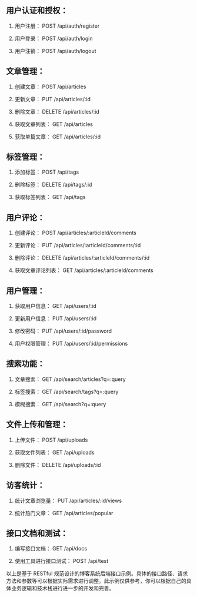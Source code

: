 ## 用户认证和授权：
1. 用户注册：
POST /api/auth/register

2. 用户登录：
POST /api/auth/login

3. 用户注销：
POST /api/auth/logout

## 文章管理：

1. 创建文章：
POST /api/articles

2. 更新文章：
PUT /api/articles/:id

3. 删除文章：
DELETE /api/articles/:id

4. 获取文章列表：
GET /api/articles

5. 获取单篇文章：
GET /api/articles/:id

## 标签管理：

1. 添加标签：
POST /api/tags

2. 删除标签：
DELETE /api/tags/:id

3. 获取标签列表：
GET /api/tags

## 用户评论：

1. 创建评论：
POST /api/articles/:articleId/comments

2. 更新评论：
PUT /api/articles/:articleId/comments/:id

3. 删除评论：
DELETE /api/articles/:articleId/comments/:id

4. 获取文章评论列表：
GET /api/articles/:articleId/comments

## 用户管理：

1. 获取用户信息：
GET /api/users/:id

2. 更新用户信息：
PUT /api/users/:id

3. 修改密码：
PUT /api/users/:id/password

4. 用户权限管理：
PUT /api/users/:id/permissions

## 搜索功能：

1. 文章搜索：
GET /api/search/articles?q=:query

2. 标签搜索：
GET /api/search/tags?q=:query

3. 模糊搜索：
GET /api/search?q=:query

## 文件上传和管理：

1. 上传文件：
POST /api/uploads

2. 获取文件列表：
GET /api/uploads

3. 删除文件：
DELETE /api/uploads/:id

## 访客统计：

1. 统计文章浏览量：
PUT /api/articles/:id/views

2. 统计热门文章：
GET /api/articles/popular

## 接口文档和测试：

1. 编写接口文档：
GET /api/docs

2. 使用工具进行接口测试：
POST /api/test

以上是基于 RESTful 规范设计的博客系统后端接口示例。具体的接口路径、请求方法和参数等可以根据实际需求进行调整。此示例仅供参考，你可以根据自己的具体业务逻辑和技术栈进行进一步的开发和完善。